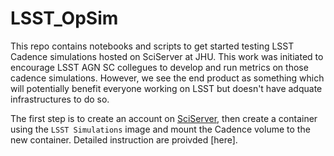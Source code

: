 # LSST_OpSim
This repo contains notebooks and scripts to get started testing LSST Cadence simulations hosted on SciServer at JHU. This work was initiated to encourage LSST AGN SC collegues to develop and run metrics on those cadence simulations. However, we see the end product as something which will potentially benefit everyone working on LSST but doesn't have adquate infrastructures to do so. 

The first step is to create an account on [SciServer](http://www.sciserver.org/), then create a container using the `LSST Simulations` image and mount the Cadence volume to the new container. Detailed instruction are proivded [here].


